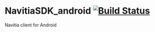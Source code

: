 # NavitiaSDK_android [![Build Status](https://travis-ci.org/CanalTP/NavitiaSDK_android.svg?branch=master)](https://travis-ci.org/CanalTP/NavitiaSDK_android)
Navitia client for Android
